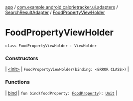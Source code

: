 [app](../../../index.md) / [com.example.android.calorietracker.ui.adapters](../../index.md) / [SearchResultAdapter](../index.md) / [FoodPropertyViewHolder](./index.md)

# FoodPropertyViewHolder

`class FoodPropertyViewHolder : ViewHolder`

### Constructors

| [&lt;init&gt;](-init-.md) | `FoodPropertyViewHolder(binding: <ERROR CLASS>)` |

### Functions

| [bind](bind.md) | `fun bind(foodProperty: `[`FoodProperty`](../../../com.example.android.calorietracker.data.models/-food-property/index.md)`): `[`Unit`](https://kotlinlang.org/api/latest/jvm/stdlib/kotlin/-unit/index.html) |

